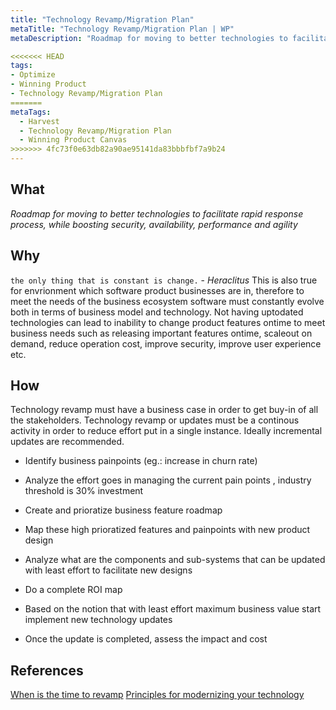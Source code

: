 ```yaml
---
title: "Technology Revamp/Migration Plan"
metaTitle: "Technology Revamp/Migration Plan | WP"
metaDescription: "Roadmap for moving to better technologies to facilitate rapid response process, while boosting security, availability, performance and agility."

<<<<<<< HEAD
tags:
- Optimize
- Winning Product
- Technology Revamp/Migration Plan
=======
metaTags:
  - Harvest
  - Technology Revamp/Migration Plan
  - Winning Product Canvas
>>>>>>> 4fc73f0e63db82a90ae95141da83bbbfbf7a9b24
---
```


## What
_Roadmap for moving to better technologies to facilitate rapid response process, while boosting security, availability, performance and agility_

## Why

`the only thing that is constant is change.` - _Heraclitus_
This is also true for envrionment which software product businesses are in, therefore to meet the needs of the business ecosystem software must constantly evolve both in terms of business model and technology. Not having uptodated technologies can lead to inability to change product features ontime to meet business needs such as releasing important features ontime, scaleout on demand, reduce operation cost, improve security, improve user experience etc.   

## How

Technology revamp must have a business case in order to get buy-in of all the stakeholders. Technology revamp or updates must be a continous activity in order to reduce effort put in a single instance. Ideally incremental updates are recommended.

- Identify business painpoints (eg.: increase in churn rate)

- Analyze the effort goes in managing the current pain points , industry threshold is 30% investment

- Create and prioratize business feature roadmap

- Map these high prioratized features and painpoints with new product design

- Analyze what are the components and sub-systems that can be updated with least effort to facilitate new designs

- Do a complete ROI map

- Based on the notion that with least effort maximum business value start implement new technology updates

- Once the update is completed, assess the impact and cost

## References
[When is the time to revamp](https://www.forbes.com/sites/forbestechcouncil/2018/08/14/when-is-the-right-time-to-revamp-important-software/#27abbaa15d85)
[Principles for modernizing your technology](https://www.strategy-business.com/article/10-Principles-for-Modernizing-Your-Companys-Technology?gko=6ff05)
